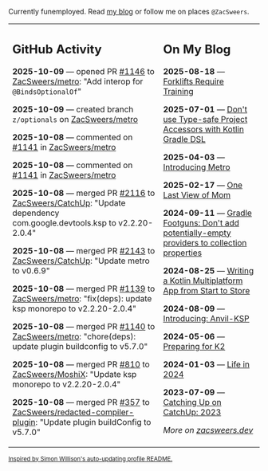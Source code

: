 Currently funemployed. Read [my blog](https://zacsweers.dev/) or follow me on places `@ZacSweers`.

<table><tr><td valign="top" width="60%">

## GitHub Activity
<!-- githubActivity starts -->
**2025-10-09** — opened PR [#1146](https://github.com/ZacSweers/metro/pull/1146) to [ZacSweers/metro](https://github.com/ZacSweers/metro): "Add interop for `@BindsOptionalOf`"

**2025-10-09** — created branch `z/optionals` on [ZacSweers/metro](https://github.com/ZacSweers/metro)

**2025-10-08** — commented on [#1141](https://github.com/ZacSweers/metro/issues/1141#issuecomment-3382004193) in [ZacSweers/metro](https://github.com/ZacSweers/metro)

**2025-10-08** — commented on [#1141](https://github.com/ZacSweers/metro/issues/1141#issuecomment-3382000037) in [ZacSweers/metro](https://github.com/ZacSweers/metro)

**2025-10-08** — merged PR [#2116](https://github.com/ZacSweers/CatchUp/pull/2116) to [ZacSweers/CatchUp](https://github.com/ZacSweers/CatchUp): "Update dependency com.google.devtools.ksp to v2.2.20-2.0.4"

**2025-10-08** — merged PR [#2143](https://github.com/ZacSweers/CatchUp/pull/2143) to [ZacSweers/CatchUp](https://github.com/ZacSweers/CatchUp): "Update metro to v0.6.9"

**2025-10-08** — merged PR [#1139](https://github.com/ZacSweers/metro/pull/1139) to [ZacSweers/metro](https://github.com/ZacSweers/metro): "fix(deps): update ksp monorepo to v2.2.20-2.0.4"

**2025-10-08** — merged PR [#1140](https://github.com/ZacSweers/metro/pull/1140) to [ZacSweers/metro](https://github.com/ZacSweers/metro): "chore(deps): update plugin buildconfig to v5.7.0"

**2025-10-08** — merged PR [#810](https://github.com/ZacSweers/MoshiX/pull/810) to [ZacSweers/MoshiX](https://github.com/ZacSweers/MoshiX): "Update ksp monorepo to v2.2.20-2.0.4"

**2025-10-08** — merged PR [#357](https://github.com/ZacSweers/redacted-compiler-plugin/pull/357) to [ZacSweers/redacted-compiler-plugin](https://github.com/ZacSweers/redacted-compiler-plugin): "Update plugin buildConfig to v5.7.0"
<!-- githubActivity ends -->
</td><td valign="top" width="40%">

## On My Blog
<!-- blog starts -->
**2025-08-18** — [Forklifts Require Training](https://www.zacsweers.dev/forklifts-require-training/)

**2025-07-01** — [Don't use Type-safe Project Accessors with Kotlin Gradle DSL](https://www.zacsweers.dev/dont-use-type-safe-project-accessors-with-kotlin-gradle-dsl/)

**2025-04-03** — [Introducing Metro](https://www.zacsweers.dev/introducing-metro/)

**2025-02-17** — [One Last View of Mom](https://www.zacsweers.dev/one-last-view-of-mom/)

**2024-09-11** — [Gradle Footguns: Don't add potentially-empty providers to collection properties](https://www.zacsweers.dev/gradle-footgun-adding-empty-providers-to-collection-properties/)

**2024-08-25** — [Writing a Kotlin Multiplatform App from Start to Store](https://www.zacsweers.dev/writing-a-kotlin-multiplatform-app-from-start-to-store/)

**2024-08-09** — [Introducing: Anvil-KSP](https://www.zacsweers.dev/introducing-anvil-ksp/)

**2024-05-06** — [Preparing for K2](https://www.zacsweers.dev/preparing-for-k2/)

**2024-01-03** — [Life in 2024](https://www.zacsweers.dev/life-in-2024/)

**2023-07-09** — [Catching Up on CatchUp: 2023](https://www.zacsweers.dev/catching-up-on-catchup-2023/)
<!-- blog ends -->
_More on [zacsweers.dev](https://zacsweers.dev/)_
</td></tr></table>

<sub><a href="https://simonwillison.net/2020/Jul/10/self-updating-profile-readme/">Inspired by Simon Willison's auto-updating profile README.</a></sub>